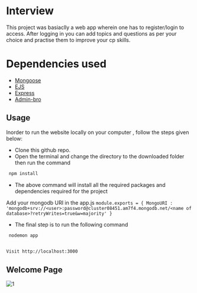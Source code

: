 # Interview
This project was basiaclly a web app wherein one has to register/login to access. After logging in you can add topics and questions as per your choice and practise them to improve your cp skills. 

# Dependencies used
   * [Mongoose](https://mongoosejs.com/docs/)
   * [EJS](https://ejs.co/)
   * [Express](http://expressjs.com/)
   * [Admin-bro](https://adminbro.com/section-modules.html/)
 
## Usage

Inorder to run the website locally on your computer , follow the steps given below:

* Clone this github repo.
* Open the terminal and change the directory to the downloaded folder then run the command 

```sh
 npm install
```
* The above command will install all the required packages and dependencies required for the project


Add your mongodb URI in the app.js
`module.exports = {
    MongoURI : 'mongodb+srv://<user>:password@cluster08451.am7f4.mongodb.net/<name of database>?retryWrites=true&w=majority'
}`

* The final step is to run the following command
```sh
 nodemon app
 
```
 
 `Visit http://localhost:3000`

## Welcome Page
![1](https://user-images.githubusercontent.com/70435148/108624562-aa27f480-746b-11eb-8559-b28847231c4c.png)
